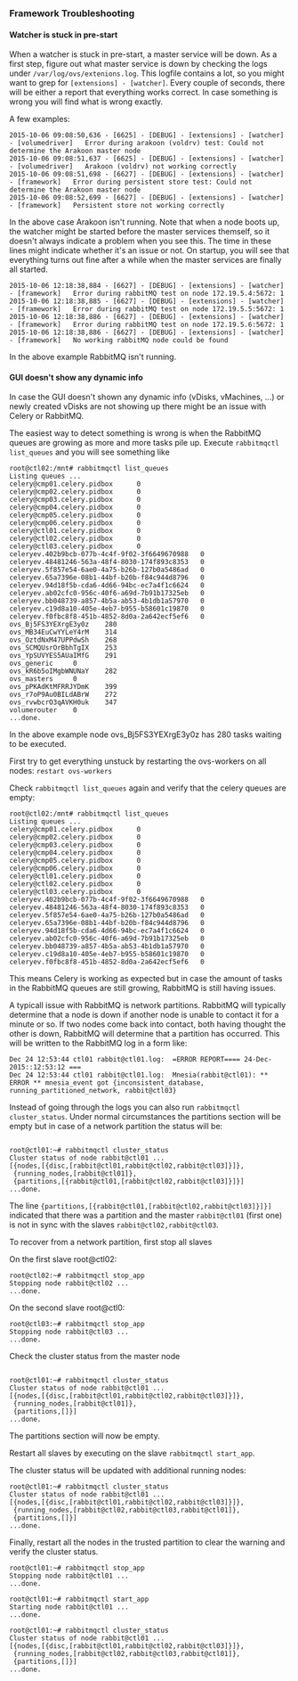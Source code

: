 ### Framework Troubleshooting

#### Watcher is stuck in pre-start
When a watcher is stuck in pre-start, a master service will be down. As a first step, figure out what master service is down by checking the logs under `/var/log/ovs/extenions.log`. This logfile contains a lot, so you might want to grep for `[extensions] - [watcher]`. Every couple of seconds, there will be either a report that everything works correct. In case something is wrong you will find what is wrong exactly.

A few examples:

```
2015-10-06 09:08:50,636 - [6625] - [DEBUG] - [extensions] - [watcher] - [volumedriver]   Error during arakoon (voldrv) test: Could not determine the Arakoon master node
2015-10-06 09:08:51,637 - [6625] - [DEBUG] - [extensions] - [watcher] - [volumedriver]   Arakoon (voldrv) not working correctly
2015-10-06 09:08:51,698 - [6627] - [DEBUG] - [extensions] - [watcher] - [framework]   Error during persistent store test: Could not determine the Arakoon master node
2015-10-06 09:08:52,699 - [6627] - [DEBUG] - [extensions] - [watcher] - [framework]   Persistent store not working correctly
```

In the above case Arakoon isn't running. Note that when a node boots up, the watcher might be started before the master services themself, so it doesn't always indicate a problem when you see this. The time in these lines might indicate whether it's an issue or not. On startup, you will see that everything turns out fine after a while when the master services are finally all started.

```
2015-10-06 12:18:38,884 - [6627] - [DEBUG] - [extensions] - [watcher] - [framework]   Error during rabbitMQ test on node 172.19.5.4:5672: 1
2015-10-06 12:18:38,885 - [6627] - [DEBUG] - [extensions] - [watcher] - [framework]   Error during rabbitMQ test on node 172.19.5.5:5672: 1
2015-10-06 12:18:38,886 - [6627] - [DEBUG] - [extensions] - [watcher] - [framework]   Error during rabbitMQ test on node 172.19.5.6:5672: 1
2015-10-06 12:18:38,886 - [6627] - [DEBUG] - [extensions] - [watcher] - [framework]   No working rabbitMQ node could be found
```

In the above example RabbitMQ isn't running.

#### GUI doesn't show any dynamic info
In case the GUI doesn't shown any dynamic info (vDisks, vMachines, ...) or newly created vDisks are not showing up there might be an issue with Celery or RabbitMQ.

The easiest way to detect something is wrong is when the RabbitMQ queues are growing as more and more tasks pile up.
Execute `rabbitmqctl list_queues` and you will see something like

```
root@ctl02:/mnt# rabbitmqctl list_queues
Listing queues ...
celery@cmp01.celery.pidbox      0
celery@cmp02.celery.pidbox      0
celery@cmp03.celery.pidbox      0
celery@cmp04.celery.pidbox      0
celery@cmp05.celery.pidbox      0
celery@cmp06.celery.pidbox      0
celery@ctl01.celery.pidbox      0
celery@ctl02.celery.pidbox      0
celery@ctl03.celery.pidbox      0
celeryev.402b9bcb-077b-4c4f-9f02-3f6649670988   0
celeryev.48481246-563a-48f4-8030-174f893c8353   0
celeryev.5f857e54-6ae0-4a75-b26b-127b0a5486ad   0
celeryev.65a7396e-08b1-44bf-b20b-f84c944d8796   0
celeryev.94d18f5b-cda6-4d66-94bc-ec7a4f1c6624   0
celeryev.ab02cfc0-956c-40f6-a69d-7b91b17325eb   0
celeryev.bb048739-a857-4b5a-ab53-4b1db1a57970   0
celeryev.c19d8a10-405e-4eb7-b955-b58601c19870   0
celeryev.f0fbc8f8-451b-4852-8d0a-2a642ecf5ef6   0
ovs_Bj5FS3YEXrgE3y0z    280
ovs_MB34EuCwYYLeY4rM    314
ovs_OztdNxM47UPPdwSh    268
ovs_SCMQUsrOrBbhTgIX    253
ovs_YpSUVYES5AUaIMfG    291
ovs_generic     0
ovs_kR6b5oIMgbWNUNaY    282
ovs_masters     0
ovs_pPKAdKtMFRRJYDmK    399
ovs_r7oP9Au0BILdABrW    272
ovs_rvwbcrO3qAVKH0uk    347
volumerouter    0
...done.
```

In the above example node ovs_Bj5FS3YEXrgE3y0z has 280 tasks waiting to be executed.

First try to get everything unstuck by restarting the ovs-workers on all nodes:
`restart ovs-workers`

Check `rabbitmqctl list_queues` again and verify that the celery queues are empty:

```
root@ctl02:/mnt# rabbitmqctl list_queues
Listing queues ...
celery@cmp01.celery.pidbox      0
celery@cmp02.celery.pidbox      0
celery@cmp03.celery.pidbox      0
celery@cmp04.celery.pidbox      0
celery@cmp05.celery.pidbox      0
celery@cmp06.celery.pidbox      0
celery@ctl01.celery.pidbox      0
celery@ctl02.celery.pidbox      0
celery@ctl03.celery.pidbox      0
celeryev.402b9bcb-077b-4c4f-9f02-3f6649670988   0
celeryev.48481246-563a-48f4-8030-174f893c8353   0
celeryev.5f857e54-6ae0-4a75-b26b-127b0a5486ad   0
celeryev.65a7396e-08b1-44bf-b20b-f84c944d8796   0
celeryev.94d18f5b-cda6-4d66-94bc-ec7a4f1c6624   0
celeryev.ab02cfc0-956c-40f6-a69d-7b91b17325eb   0
celeryev.bb048739-a857-4b5a-ab53-4b1db1a57970   0
celeryev.c19d8a10-405e-4eb7-b955-b58601c19870   0
celeryev.f0fbc8f8-451b-4852-8d0a-2a642ecf5ef6   0
```

This means Celery is working as expected but in case the amount of tasks in the RabbitMQ queues are still growing, RabbitMQ is still having issues.

A typicall issue with RabbitMQ is network partitions. RabbitMQ will typically determine that a node is down if another node is unable to contact it for a minute or so. If two nodes come back into contact, both having thought the other is down, RabbitMQ will determine that a partition has occurred. This will be written to the RabbitMQ log in a form like:

```
Dec 24 12:53:44 ctl01 rabbit@ctl01.log:  =ERROR REPORT==== 24-Dec-2015::12:53:12 ===
Dec 24 12:53:44 ctl01 rabbit@ctl01.log:  Mnesia(rabbit@ctl01): ** ERROR ** mnesia_event got {inconsistent_database, running_partitioned_network, rabbit@ctl03}
```

Instead of going through the logs you can also run  `rabbitmqctl cluster_status`. Under normal circumstances the partitions section will be empty but in case of a network partition the status will be:
```

root@ctl01:~# rabbitmqctl cluster_status
Cluster status of node rabbit@ctl01 ...
[{nodes,[{disc,[rabbit@ctl01,rabbit@ctl02,rabbit@ctl03]}]},
 {running_nodes,[rabbit@ctl01]},
 {partitions,[{rabbit@ctl01,[rabbit@ctl02,rabbit@ctl03]}]}]
...done.
```

The line `{partitions,[{rabbit@ctl01,[rabbit@ctl02,rabbit@ctl03]}]}]` indicated that there was a partition and the master `rabbit@ctl01` (first one) is not in sync with the slaves `rabbit@ctl02,rabbit@ctl03`.

To recover from a network partition, first stop all slaves

On the first slave root@ctl02:
```
root@ctl02:~# rabbitmqctl stop_app
Stopping node rabbit@ctl02 ...
...done.
```
On the second slave root@ctl0:
```
root@ctl03:~# rabbitmqctl stop_app
Stopping node rabbit@ctl03 ...
...done.
```

Check the cluster status from the master node
```

root@ctl01:~# rabbitmqctl cluster_status
Cluster status of node rabbit@ctl01 ...
[{nodes,[{disc,[rabbit@ctl01,rabbit@ctl02,rabbit@ctl03]}]},
 {running_nodes,[rabbit@ctl01]},
 {partitions,[]}]
...done.
```
The partitions section will now be empty.

Restart all slaves by executing on the slave `rabbitmqctl start_app`.

The cluster status will be updated with additional running nodes:

```
root@ctl01:~# rabbitmqctl cluster_status
Cluster status of node rabbit@ctl01 ...
[{nodes,[{disc,[rabbit@ctl01,rabbit@ctl02,rabbit@ctl03]}]},
 {running_nodes,[rabbit@ctl02,rabbit@ctl03,rabbit@ctl01]},
 {partitions,[]}]
...done.
```

Finally, restart all the nodes in the trusted partition to clear the warning and verify the cluster status.
```
root@ctl01:~# rabbitmqctl stop_app
Stopping node rabbit@ctl01 ...
...done.

root@ctl01:~# rabbitmqctl start_app
Starting node rabbit@ctl01 ...
...done.

root@ctl01:~# rabbitmqctl cluster_status
Cluster status of node rabbit@ctl01 ...
[{nodes,[{disc,[rabbit@ctl01,rabbit@ctl02,rabbit@ctl03]}]},
 {running_nodes,[rabbit@ctl02,rabbit@ctl03,rabbit@ctl01]},
 {partitions,[]}]
...done.
```
